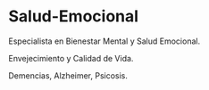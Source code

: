 # Salud-Emocional
Especialista en Bienestar Mental y Salud Emocional.

Envejecimiento y Calidad de Vida. 

Demencias, Alzheimer, Psicosis.
